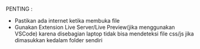 PENTING :

- Pastikan ada internet ketika membuka file
- Gunakan Extension Live Server/Live Preview(jika menggunakan VSCode) karena disebagian laptop tidak bisa mendeteksi file css/js jika dimasukkan kedalam folder sendiri
